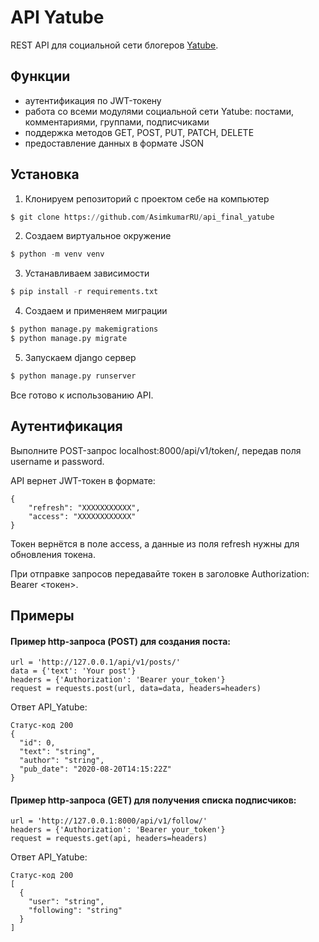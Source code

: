 # API Yatube
REST API для социальной сети блогеров [Yatube](https://github.com/AsimkumarRU/hw05_final).
## Функции
* аутентификация по JWT-токену
* работа со всеми модулями социальной сети Yatube: постами, комментариями, группами, подписчиками
* поддержка методов GET, POST, PUT, PATCH, DELETE
* предоставление данных в формате JSON
## Установка
1. Клонируем репозиторий с проектом себе на компьютер
```python
$ git clone https://github.com/AsimkumarRU/api_final_yatube
```
2. Создаем виртуальное окружение
```python
$ python -m venv venv
```
3. Устанавливаем зависимости
```python
$ pip install -r requirements.txt
```
4. Создаем и применяем миграции
```python
$ python manage.py makemigrations
$ python manage.py migrate
```
5. Запускаем django сервер
```python
$ python manage.py runserver
```
Все готово к использованию API.
## Аутентификация
Выполните POST-запрос localhost:8000/api/v1/token/, передав поля username и password.

API вернет JWT-токен в формате:
```
{
    "refresh": "ХХХХХХХХХХХ",
    "access": "ХХХХХХХХХХХХ"
}
```
Токен вернётся в поле access, а данные из поля refresh нужны для обновления токена.

При отправке запроcов передавайте токен в заголовке Authorization: Bearer <токен>.
## Примеры
#### Пример http-запроса (POST) для создания поста:
```
url = 'http://127.0.0.1/api/v1/posts/'
data = {'text': 'Your post'}
headers = {'Authorization': 'Bearer your_token'}
request = requests.post(url, data=data, headers=headers)
```
Ответ API_Yatube:
```
Статус-код 200
{
  "id": 0,
  "text": "string",
  "author": "string",
  "pub_date": "2020-08-20T14:15:22Z"
}
```
#### Пример http-запроса (GET) для получения списка подписчиков:
```
url = 'http://127.0.0.1:8000/api/v1/follow/'
headers = {'Authorization': 'Bearer your_token'}
request = requests.get(api, headers=headers)
```
Ответ API_Yatube:
```
Статус-код 200
[
  {
    "user": "string",
    "following": "string"
  }
]
```
